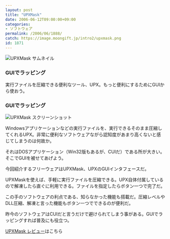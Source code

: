 ```yaml
---
layout: post
title: "UPXMask"
date: 2006-06-12T09:00:00+09:00
categories:
- ソフトウェア
permalink: /2006/06/1888/
catch: https://image.moongift.jp/intro2/upxmask.png
id: 1871
---
```

 ![UPXMask サムネイル](https://image.moongift.jp/intro2/upxmask.t.png "UPXMask サムネイル")
  

### GUIでラッピング
  
実行ファイルを圧縮できる便利なツール、UPX。もっと便利にするためにGUIから使おう。  
<!--more-->  

### GUIでラッピング
  

![UPXMask スクリーンショット](https://image.moongift.jp/intro2/upxmask.png "UPXMask スクリーンショット")

  

Windowsアプリケーションなどの実行ファイルを、実行できるそのまま圧縮してくれるUPX。非常に便利なソフトウェアながら認知度があまり高くないと感じてしまうのは何故か。

  

それはDOSアプリケーション（Win32版もあるが、CUIだ）である所が大きい。そこでGUIを被せてあげよう。

  

今回紹介するフリーウェアはUPXMask、UPXのGUIインタフェースだ。

  

UPXMaskを使えば、手軽に実行ファイルを圧縮できる。UPX自体付属しているので解凍したら直ぐに利用できる。ファイルを指定したらボタン一つで完了だ。

  

この手のソフトウェアの利点である、知らなかった機能も搭載だ。圧縮レベルやDLL圧縮、解凍と言った機能もボタン一つでできるのが便利だ。

  

昨今のソフトウェアはCUIだと言うだけで避けられてしまう事がある。GUIでラッピングすれば普及にも役立つ。

  

[UPXMask レビュー](http://fw.moongift.jp/review/i-1889.html)はこちら


